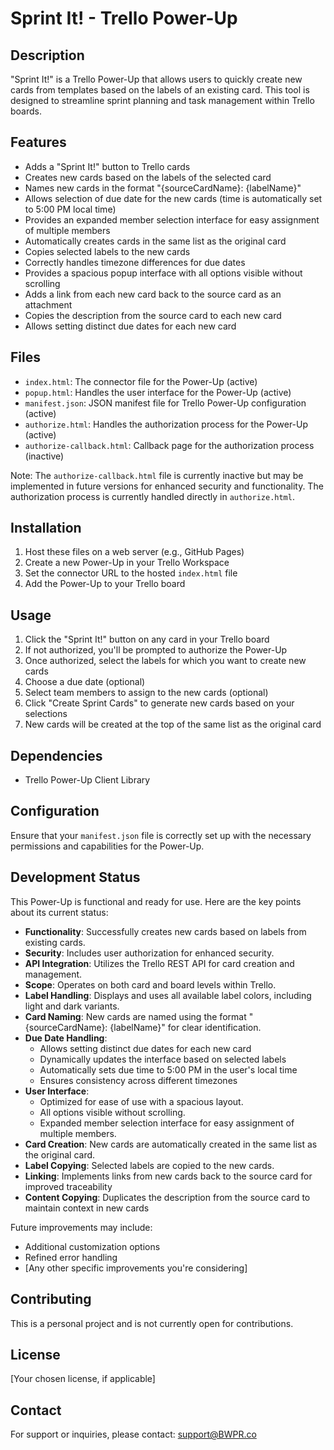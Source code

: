 # Sprint It! - Trello Power-Up

## Description
"Sprint It!" is a Trello Power-Up that allows users to quickly create new cards from templates based on the labels of an existing card. This tool is designed to streamline sprint planning and task management within Trello boards.

## Features
- Adds a "Sprint It!" button to Trello cards
- Creates new cards based on the labels of the selected card
- Names new cards in the format "{sourceCardName}: {labelName}"
- Allows selection of due date for the new cards (time is automatically set to 5:00 PM local time)
- Provides an expanded member selection interface for easy assignment of multiple members
- Automatically creates cards in the same list as the original card
- Copies selected labels to the new cards
- Correctly handles timezone differences for due dates
- Provides a spacious popup interface with all options visible without scrolling
- Adds a link from each new card back to the source card as an attachment
- Copies the description from the source card to each new card
- Allows setting distinct due dates for each new card

## Files
- `index.html`: The connector file for the Power-Up (active)
- `popup.html`: Handles the user interface for the Power-Up (active)
- `manifest.json`: JSON manifest file for Trello Power-Up configuration (active)
- `authorize.html`: Handles the authorization process for the Power-Up (active)
- `authorize-callback.html`: Callback page for the authorization process (inactive)

Note: The `authorize-callback.html` file is currently inactive but may be implemented in future versions for enhanced security and functionality. The authorization process is currently handled directly in `authorize.html`.

## Installation
1. Host these files on a web server (e.g., GitHub Pages)
2. Create a new Power-Up in your Trello Workspace
3. Set the connector URL to the hosted `index.html` file
4. Add the Power-Up to your Trello board

## Usage
1. Click the "Sprint It!" button on any card in your Trello board
2. If not authorized, you'll be prompted to authorize the Power-Up
3. Once authorized, select the labels for which you want to create new cards
4. Choose a due date (optional)
5. Select team members to assign to the new cards (optional)
6. Click "Create Sprint Cards" to generate new cards based on your selections
7. New cards will be created at the top of the same list as the original card

## Dependencies
- Trello Power-Up Client Library

## Configuration
Ensure that your `manifest.json` file is correctly set up with the necessary permissions and capabilities for the Power-Up.

## Development Status

This Power-Up is functional and ready for use. Here are the key points about its current status:

- **Functionality**: Successfully creates new cards based on labels from existing cards.
- **Security**: Includes user authorization for enhanced security.
- **API Integration**: Utilizes the Trello REST API for card creation and management.
- **Scope**: Operates on both card and board levels within Trello.
- **Label Handling**: Displays and uses all available label colors, including light and dark variants.
- **Card Naming**: New cards are named using the format "{sourceCardName}: {labelName}" for clear identification.
- **Due Date Handling**: 
  - Allows setting distinct due dates for each new card
  - Dynamically updates the interface based on selected labels
  - Automatically sets due time to 5:00 PM in the user's local time
  - Ensures consistency across different timezones
- **User Interface**:
  - Optimized for ease of use with a spacious layout.
  - All options visible without scrolling.
  - Expanded member selection interface for easy assignment of multiple members.
- **Card Creation**: New cards are automatically created in the same list as the original card.
- **Label Copying**: Selected labels are copied to the new cards.
- **Linking**: Implements links from new cards back to the source card for improved traceability
- **Content Copying**: Duplicates the description from the source card to maintain context in new cards

Future improvements may include:
- Additional customization options
- Refined error handling
- [Any other specific improvements you're considering]

## Contributing
This is a personal project and is not currently open for contributions.

## License
[Your chosen license, if applicable]

## Contact
For support or inquiries, please contact: support@BWPR.co
